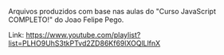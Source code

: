 Arquivos produzidos com base nas aulas do "Curso JavaScript COMPLETO!" do Joao Felipe Pego.

Link: https://www.youtube.com/playlist?list=PLHO9UhS3tkPTvd2ZD86Kf69lXOQlLlfnX